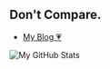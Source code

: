 ## Don't Compare.

- [My Blog 💗](https://christina0031.github.io/)

![My GitHub Stats](https://github-readme-stats.vercel.app/api?username=Christina0031&count_private=true&show_icons=true)
